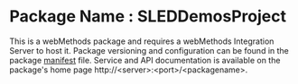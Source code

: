 # Package Name : SLEDDemosProject
This is a webMethods package and requires a webMethods Integration Server to host it. Package versioning and configuration can be found in the package [manifest](./SLEDDemosProject/manifest.v3) file. Service and API documentation is available on the package's home page http://&lt;server&gt;:&lt;port&gt;/&lt;packagename>.